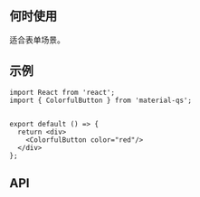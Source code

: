 ## 何时使用

适合表单场景。

## 示例

```tsx
import React from 'react';
import { ColorfulButton } from 'material-qs';


export default () => {
  return <div>
    <ColorfulButton color="red"/>
  </div>
};
```

## API

<API hideTitle  src="@/components/colorful-button/colorful-button.tsx" />
